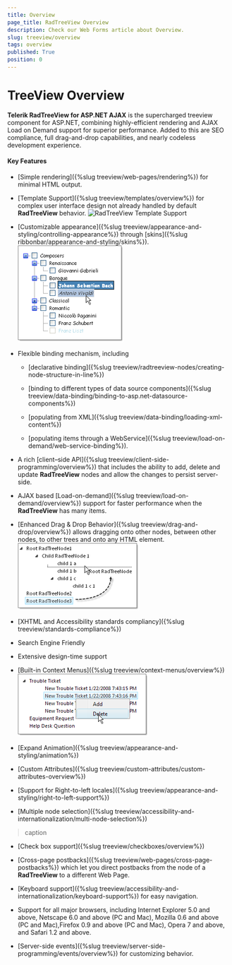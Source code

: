 ```yaml
---
title: Overview
page_title: RadTreeView Overview
description: Check our Web Forms article about Overview.
slug: treeview/overview
tags: overview
published: True
position: 0
---
```


# TreeView Overview



**Telerik RadTreeView for ASP.NET AJAX** is the supercharged treeview component for ASP.NET, combining highly-efficient rendering and AJAX Load on Demand support for superior performance. Added to this are SEO compliance, full drag-and-drop capabilities, and nearly codeless development experience.

#### Key Features

* [Simple rendering]({%slug treeview/web-pages/rendering%}) for minimal HTML output.

* [Template Support]({%slug treeview/templates/overview%}) for complex user interface design not already handled by default **RadTreeView** behavior.
![RadTreeView Template Support](images/treeview_templatesupport.png)

* [Customizable appearance]({%slug treeview/appearance-and-styling/controlling-appearance%}) through [skins]({%slug ribbonbar/appearance-and-styling/skins%}).
![Customizable Appearance](images/treeview_customizableappearance.png)

* Flexible binding mechanism, including

    * [declarative binding]({%slug treeview/radtreeview-nodes/creating-node-structure-in-line%})

    * [binding to different types of data source components]({%slug treeview/data-binding/binding-to-asp.net-datasource-components%})

    * [populating from XML]({%slug treeview/data-binding/loading-xml-content%})

    * [populating items through a WebService]({%slug treeview/load-on-demand/web-service-binding%}).

* A rich [client–side API]({%slug treeview/client-side-programming/overview%}) that includes the ability to add, delete and update **RadTreeView** nodes and allow the changes to persist server-side.

* AJAX based [Load-on-demand]({%slug treeview/load-on-demand/overview%}) support for faster performance when the **RadTreeView** has many items.

* [Enhanced Drag & Drop Behavior]({%slug treeview/drag-and-drop/overview%}) allows dragging onto other nodes, between other nodes, to other trees and onto any HTML element.
![RadTreeView Enhanced Drag & Drop Behavior](images/treeview_enhanceddragdropbehaviorpng.png)

* [XHTML and Accessibility standards compliancy]({%slug treeview/standards-compliance%})

* Search Engine Friendly

* Extensive design-time support

* [Built-in Context Menus]({%slug treeview/context-menus/overview%})
![RadTreeView Build-in Context Menus](images/treeview_buildincontextmenuspng.png)

* [Expand Animation]({%slug treeview/appearance-and-styling/animation%})

* [Custom Attributes]({%slug treeview/custom-attributes/custom-attributes-overview%})

* [Support for Right-to-left locales]({%slug treeview/appearance-and-styling/right-to-left-support%})

* [Multiple node selection]({%slug treeview/accessibility-and-internationalization/multi-node-selection%})
>caption 



* [Check box support]({%slug treeview/checkboxes/overview%})

* [Cross-page postbacks]({%slug treeview/web-pages/cross-page-postbacks%}) which let you direct postbacks from the node of a **RadTreeView** to a different Web Page.

* [Keyboard support]({%slug treeview/accessibility-and-internationalization/keyboard-support%}) for easy navigation.

* Support for all major browsers, including Internet Explorer 5.0 and above, Netscape 6.0 and above (PC and Mac), Mozilla 0.6 and above (PC and Mac),Firefox 0.9 and above (PC and Mac), Opera 7 and above, and Safari 1.2 and above.

* [Server-side events]({%slug treeview/server-side-programming/events/overview%}) for customizing behavior.
